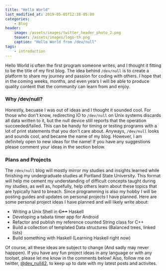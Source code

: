 ```yaml
---
title: "Hello World"
last_modified_at: 2019-05-05T12:38-05:00
categories:
    - Blog
header:
    image: /assets/images/twitter_header_photo_2.png
    teaser: /assets/images/logo-th.png
    caption: "Hello World from /dev/null"
tags:
    - introduction
---
```


Hello World is often the first program someone writes, and I thought it fitting to be the title of my first blog. The idea behind `/dev/null` is to create a platform to share my journey and passion for coding with others. I hope that in the coming weeks, months, and even years I will be able to produce quality content that the community can learn from and enjoy. 

### Why /dev/null?

Honestly, becuase I was out of ideas and I thought it sounded cool. For those who don't know, redirecting IO to `/dev/null` on Unix systems discards all data written to it, but the null device still reports that the operation succeeded/failed. This can be handy for timing or testing programs with a lot of print statements that you don't care about. Anyways, `/dev/null` looks and sounds cool, and became the name of my blog. However, I am definitely open to new ideas for the name! If you have any suggestions please comment your ideas in the section below.

### Plans and Projects

The `/dev/null` blog will mostly mirror my studies and insights learned while finishing my undergraduate studies at Portland State University. This format will help me cement my understanding of difficult concepts taught during my studies, as well as, hopefully, help others learn about these topics that are typically hard to breach. Since programming is also my hobby I will be posting guides and updates on personal projects I have planned. Here are some personal project ideas I have planned and will likely write about:

* Writing a Unix Shell in ~~C++~~ Haskell
* Developing a tabata timer app for Android
* Refactor and publish my reference counted String class for C++
* Build a collection of templated Data structures (Balanced trees, linked lists)
* Build something with Haskell (Learning Haskell right now)

Of course, all these ideas are subject to change (And sadly may never happpen). If you have any fun project ideas in any language or with any toolset, please let me know in the comments below! Also, follow me on twitter, [@dev_null42](https://twitter.com/dev_null42), to keep up to date with my latest posts and activites. 

<script async src="//pagead2.googlesyndication.com/pagead/js/adsbygoogle.js"></script>
<script>
  (adsbygoogle = window.adsbygoogle || []).push({
    google_ad_client: "ca-pub-8670667935520247",
    enable_page_level_ads: true
  });
</script>

